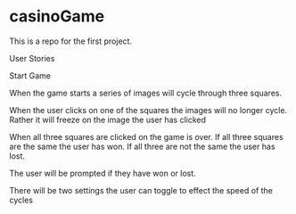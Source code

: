 # casinoGame
This is a repo for the first project.

User Stories

Start Game

When the game starts a series of images will cycle through three squares.

When the user clicks on one of the squares the images will no longer cycle. Rather it will freeze on the image the user has clicked

When all three squares are clicked on the game is over.  If all three squares are the same the user has won. If all three are not the same the user has lost.

The user will be prompted if they have won or lost.

There will be two settings the user can toggle to effect the speed of the cycles
